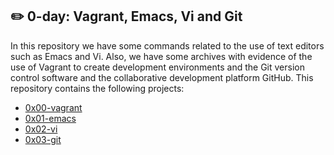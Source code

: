 ## :pencil2: 0-day: Vagrant, Emacs, Vi and Git
In this repository we have some commands related to the use of text editors such as Emacs and Vi. Also, we have some archives with evidence of the use of Vagrant to create development environments and the Git version control software and the collaborative development platform GitHub. This repository contains the following projects:

 - [0x00-vagrant](https://github.com/dmhenaopa/holbertonschool-zero_day/tree/master/0x00-vagrant)
 - [0x01-emacs](https://github.com/dmhenaopa/holbertonschool-zero_day/tree/master/0x01-emacs)
 - [0x02-vi](https://github.com/dmhenaopa/holbertonschool-zero_day/tree/master/0x02-vi)
 - [0x03-git](https://github.com/dmhenaopa/holbertonschool-zero_day/tree/master/0x03-git)

<!--stackedit_data:
eyJoaXN0b3J5IjpbOTQ5NDI1ODgyLDE0ODU2MDIwODddfQ==
-->